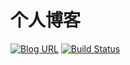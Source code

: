 # 个人博客

[![Blog URL](https://img.shields.io/badge/blog-lijinglin.dev-blue.svg)](https://lijinglin.dev)
[![Build Status](https://travis-ci.com/lijinglin2019/blog.svg?branch=master)](https://travis-ci.com/lijinglin2019/blog)
